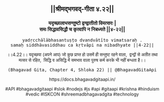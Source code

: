 <center><h2>||श्रीमद्‍भगवद्‍-गीता ४.२२||</h2>
<h3>यदृच्छालाभसन्तुष्टो द्वन्द्वातीतो विमत्सरः |<br/>समः सिद्धावसिद्धौ च कृत्वापि न निबध्यते ||४-२२||</h3>
<pre>yadṛcchālābhasantuṣṭo dvandvātīto vimatsaraḥ .<br/>samaḥ siddhāvasiddhau ca kṛtvāpi na nibadhyate ||4-22||</pre>
<p>।।4.22।। यदृच्छया (अपने आप) जो कुछ प्राप्त हो उसमें ही सन्तुष्ट रहने वाला,  द्वन्द्वों से अतीत तथा मत्सर से रहित,  सिद्धि व असिद्धि में समभाव वाला पुरुष कर्म करके भी नहीं बन्धता है।।</p>
<pre>(Bhagavad Gita, Chapter 4, Shloka 22) || @BhagavadGitaApi</pre><p>https://docs.bhagavadgitaapi.in/</p><p>#API #bhagavadgitaapi #slok #nodejs #js #api #gitaapi #krishna #hinduism #vedic #ISKCON #shreemadbhagavadgita #technology</p></center>